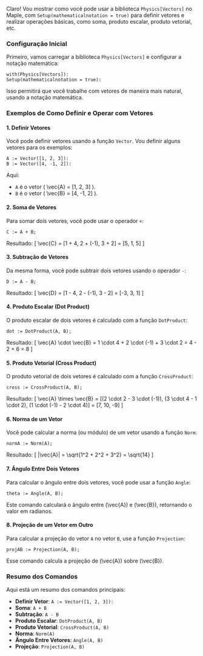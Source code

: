 Claro! Vou mostrar como você pode usar a biblioteca `Physics[Vectors]` no Maple, com `Setup(mathematicalnotation = true)` para definir vetores e realizar operações básicas, como soma, produto escalar, produto vetorial, etc.

### Configuração Inicial
Primeiro, vamos carregar a biblioteca `Physics[Vectors]` e configurar a notação matemática:

```maple
with(Physics[Vectors]):
Setup(mathematicalnotation = true):
```

Isso permitirá que você trabalhe com vetores de maneira mais natural, usando a notação matemática.

### Exemplos de Como Definir e Operar com Vetores

#### 1. **Definir Vetores**
Você pode definir vetores usando a função `Vector`. Vou definir alguns vetores para os exemplos:

```maple
A := Vector([1, 2, 3]):
B := Vector([4, -1, 2]):
```

Aqui:
- `A` é o vetor \( \vec{A} = [1, 2, 3] \).
- `B` é o vetor \( \vec{B} = [4, -1, 2] \).

#### 2. **Soma de Vetores**
Para somar dois vetores, você pode usar o operador `+`:

```maple
C := A + B;
```

Resultado:
\[
\vec{C} = [1 + 4, 2 + (-1), 3 + 2] = [5, 1, 5]
\]

#### 3. **Subtração de Vetores**
Da mesma forma, você pode subtrair dois vetores usando o operador `-`:

```maple
D := A - B;
```

Resultado:
\[
\vec{D} = [1 - 4, 2 - (-1), 3 - 2] = [-3, 3, 1]
\]

#### 4. **Produto Escalar (Dot Product)**
O produto escalar de dois vetores é calculado com a função `DotProduct`:

```maple
dot := DotProduct(A, B);
```

Resultado:
\[
\vec{A} \cdot \vec{B} = 1 \cdot 4 + 2 \cdot (-1) + 3 \cdot 2 = 4 - 2 + 6 = 8
\]

#### 5. **Produto Vetorial (Cross Product)**
O produto vetorial de dois vetores é calculado com a função `CrossProduct`:

```maple
cross := CrossProduct(A, B);
```

Resultado:
\[
\vec{A} \times \vec{B} = [(2 \cdot 2 - 3 \cdot (-1)), (3 \cdot 4 - 1 \cdot 2), (1 \cdot (-1) - 2 \cdot 4)] = [7, 10, -9]
\]

#### 6. **Norma de um Vetor**
Você pode calcular a norma (ou módulo) de um vetor usando a função `Norm`:

```maple
normA := Norm(A);
```

Resultado:
\[
|\vec{A}| = \sqrt{1^2 + 2^2 + 3^2} = \sqrt{14}
\]

#### 7. **Ângulo Entre Dois Vetores**
Para calcular o ângulo entre dois vetores, você pode usar a função `Angle`:

```maple
theta := Angle(A, B);
```

Este comando calculará o ângulo entre \(\vec{A}\) e \(\vec{B}\), retornando o valor em radianos.

#### 8. **Projeção de um Vetor em Outro**
Para calcular a projeção do vetor `A` no vetor `B`, use a função `Projection`:

```maple
projAB := Projection(A, B);
```

Esse comando calcula a projeção de \(\vec{A}\) sobre \(\vec{B}\).

### Resumo dos Comandos
Aqui está um resumo dos comandos principais:

- **Definir Vetor**: `A := Vector([1, 2, 3]):`
- **Soma**: `A + B`
- **Subtração**: `A - B`
- **Produto Escalar**: `DotProduct(A, B)`
- **Produto Vetorial**: `CrossProduct(A, B)`
- **Norma**: `Norm(A)`
- **Ângulo Entre Vetores**: `Angle(A, B)`
- **Projeção**: `Projection(A, B)`

